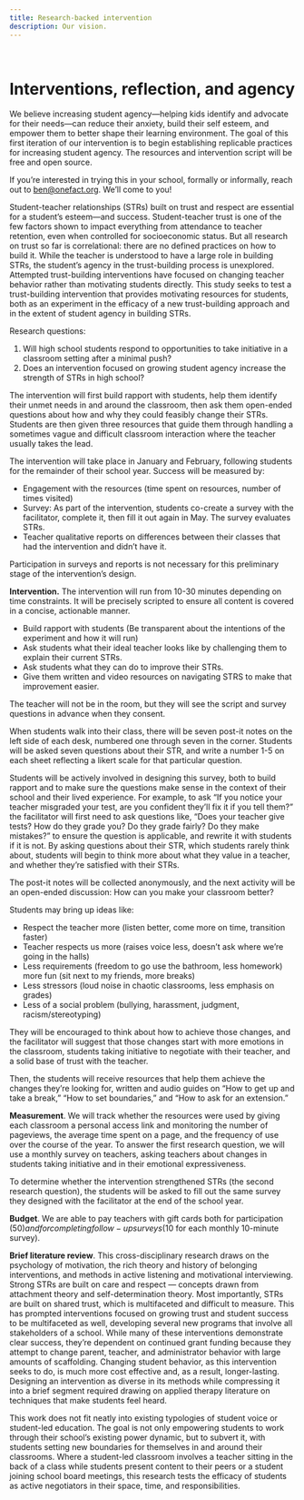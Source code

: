 ```yaml
---
title: Research-backed intervention
description: Our vision.
---
```


&nbsp;

# Interventions, reflection, and agency

We believe increasing student agency—helping kids identify and advocate for their needs—can reduce their anxiety, build their self esteem, and empower them to better shape their learning environment. The goal of this first iteration of our intervention is to begin establishing replicable practices for increasing student agency. The resources and intervention script will be free and open source. 

If you’re interested in trying this in your school, formally or informally, reach out to ben@onefact.org. We’ll come to you! 

Student-teacher relationships (STRs) built on trust and respect are essential for a student’s esteem—and success. Student-teacher trust is one of the few factors shown to impact everything from attendance to teacher retention, even when controlled for socioeconomic status. But all research on trust so far is correlational: there are no defined practices on how to build it. While the teacher is understood to have a large role in building STRs, the student’s agency in the trust-building process is unexplored. Attempted trust-building interventions have focused on changing teacher behavior rather than motivating students directly. This study seeks to test a trust-building intervention that provides motivating resources for students, both as an experiment in the efficacy of a new trust-building approach and in the extent of student agency in building STRs. 

Research questions:
1. Will high school students respond to opportunities to take initiative in a classroom setting after a minimal push?
2. Does an intervention focused on growing student agency increase the strength of STRs in high school?

The intervention will first build rapport with students, help them identify their unmet needs in and around the classroom, then ask them open-ended questions about how and why they could feasibly change their STRs. Students are then given three resources that guide them through handling a sometimes vague and difficult classroom interaction where the teacher usually takes the lead.

The intervention will take place in January and February, following students for the remainder of their school year. Success will be measured by:

- Engagement with the resources (time spent on resources, number of times visited)
- Survey: As part of the intervention, students co-create a survey with the facilitator, complete it, then fill it out again in May. The survey evaluates STRs.
- Teacher qualitative reports on differences between their classes that had the intervention and didn’t have it.

Participation in surveys and reports is not necessary for this preliminary stage of the intervention’s design. 

**Intervention.** The intervention will run from 10-30 minutes depending on time constraints. It will be precisely scripted to ensure all content is covered in a concise, actionable manner. 

- Build rapport with students (Be transparent about the intentions of the experiment and how it will run) 
- Ask students what their ideal teacher looks like by challenging them to explain their current STRs.
- Ask students what they can do to improve their STRs.
- Give them written and video resources on navigating STRS to make that improvement easier. 

The teacher will not be in the room, but they will see the script and survey questions in advance when they consent. 

When students walk into their class, there will be seven post-it notes on the left side of each desk, numbered one through seven in the corner. Students will be asked seven questions about their STR, and write a number 1-5 on each sheet reflecting a likert scale for that particular question. 

Students will be actively involved in designing this survey, both to build rapport and to make sure the questions make sense in the context of their school and their lived experience. For example, to ask “If you notice your teacher misgraded your test, are you confident they’ll fix it if you tell them?” the facilitator will first need to ask questions like, “Does your teacher give tests? How do they grade you? Do they grade fairly? Do they make mistakes?” to ensure the question is applicable, and rewrite it with students if it is not. By asking questions about their STR, which students rarely think about, students will begin to think more about what they value in a teacher, and whether they’re satisfied with their STRs.

The post-it notes will be collected anonymously, and the next activity will be an open-ended discussion: How can you make your classroom better? 

Students may bring up ideas like:
- Respect the teacher more (listen better, come more on time, transition faster)
- Teacher respects us more (raises voice less, doesn’t ask where we’re going in the halls)
- Less requirements (freedom to go use the bathroom, less homework)
more fun (sit next to my friends, more breaks)
- Less stressors (loud noise in chaotic classrooms, less emphasis on grades)
- Less of a social problem (bullying, harassment, judgment, racism/stereotyping)

They will be encouraged to think about how to achieve those changes, and the facilitator will suggest that those changes start with more emotions in the classroom, students taking initiative to negotiate with their teacher, and a solid base of trust with the teacher.

Then, the students will receive resources that help them achieve the changes they’re looking for, written and audio guides on “How to get up and take a break,” “How to set boundaries,” and “How to ask for an extension.” 

**Measurement**. We will track whether the resources were used by giving each classroom a personal access link and monitoring the number of pageviews, the average time spent on a page, and the frequency of use over the course of the year. To answer the first research question, we will use a monthly survey on teachers, asking teachers about changes in students taking initiative and in their emotional expressiveness.

To determine whether the intervention strengthened STRs (the second research question), the students will be asked to fill out the same survey they designed with the facilitator at the end of the school year.

**Budget**. We are able to pay teachers with gift cards both for participation ($50) and for completing follow-up surveys ($10 for each monthly 10-minute survey). 

**Brief literature review**. This cross-disciplinary research draws on the psychology of motivation, the rich theory and history of belonging interventions, and methods in active listening and motivational interviewing. Strong STRs are built on care and respect — concepts drawn from attachment theory and self-determination theory. Most importantly, STRs are built on shared trust, which is multifaceted and difficult to measure. This has prompted interventions focused on growing trust and student success to be multifaceted as well, developing several new programs that involve all stakeholders of a school. While many of these interventions demonstrate clear success, they’re dependent on continued grant funding because they attempt to change parent, teacher, and administrator behavior with large amounts of scaffolding. Changing student behavior, as this intervention seeks to do, is much more cost effective and, as a result, longer-lasting. Designing an intervention as diverse in its methods while compressing it into a brief segment required drawing on applied therapy literature on techniques that make students feel heard.

This work does not fit neatly into existing typologies of student voice or student-led education. The goal is not only empowering students to work through their school’s existing power dynamic, but to subvert it, with students setting new boundaries for themselves in and around their classrooms. Where a student-led classroom involves a teacher sitting in the back of a class while students present content to their peers or a student joining school board meetings, this research tests the efficacy of students as active negotiators in their space, time, and responsibilities.




